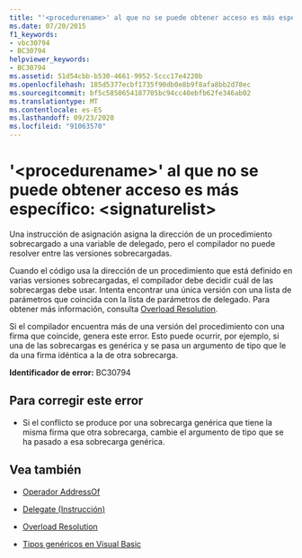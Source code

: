 ```yaml
---
title: "'<procedurename>' al que no se puede obtener acceso es más específico: <signaturelist>"
ms.date: 07/20/2015
f1_keywords:
- vbc30794
- BC30794
helpviewer_keywords:
- BC30794
ms.assetid: 51d54cbb-b530-4661-9952-5ccc17e4220b
ms.openlocfilehash: 185d5377ecbf1735f90db0e8b9f8afa8bb2d78ec
ms.sourcegitcommit: bf5c5850654187705bc94cc40ebfb62fe346ab02
ms.translationtype: MT
ms.contentlocale: es-ES
ms.lasthandoff: 09/23/2020
ms.locfileid: "91063570"
---
```

# <a name="no-accessible-procedurename-is-most-specific-signaturelist"></a>'\<procedurename>' al que no se puede obtener acceso es más específico: \<signaturelist>

Una instrucción de asignación asigna la dirección de un procedimiento sobrecargado a una variable de delegado, pero el compilador no puede resolver entre las versiones sobrecargadas.  
  
 Cuando el código usa la dirección de un procedimiento que está definido en varias versiones sobrecargadas, el compilador debe decidir cuál de las sobrecargas debe usar. Intenta encontrar una única versión con una lista de parámetros que coincida con la lista de parámetros de delegado. Para obtener más información, consulta [Overload Resolution](../programming-guide/language-features/procedures/overload-resolution.md).  
  
 Si el compilador encuentra más de una versión del procedimiento con una firma que coincide, genera este error. Esto puede ocurrir, por ejemplo, si una de las sobrecargas es genérica y se pasa un argumento de tipo que le da una firma idéntica a la de otra sobrecarga.  
  
 **Identificador de error:** BC30794  
  
## <a name="to-correct-this-error"></a>Para corregir este error  
  
- Si el conflicto se produce por una sobrecarga genérica que tiene la misma firma que otra sobrecarga, cambie el argumento de tipo que se ha pasado a esa sobrecarga genérica.  
  
## <a name="see-also"></a>Vea también

- [Operador AddressOf](../language-reference/operators/addressof-operator.md)
- [Delegate (Instrucción)](../language-reference/statements/delegate-statement.md)

- [Overload Resolution](../programming-guide/language-features/procedures/overload-resolution.md)
- [Tipos genéricos en Visual Basic](../programming-guide/language-features/data-types/generic-types.md)
